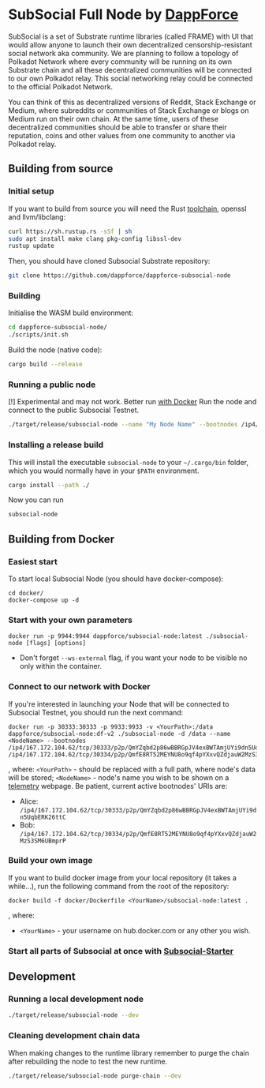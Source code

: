 # SubSocial Full Node by [DappForce](https://github.com/dappforce)

SubSocial is a set of Substrate runtime libraries (called FRAME) with UI that would allow anyone to launch their own decentralized censorship-resistant social network aka community. We are planning to follow a topology of Polkadot Network where every community will be running on its own Substrate chain and all these decentralized communities will be connected to our own Polkadot relay. This social networking relay could be connected to the official Polkadot Network.

You can think of this as decentralized versions of Reddit, Stack Exchange or Medium, where subreddits or communities of Stack Exchange or blogs on Medium run on their own chain. At the same time, users of these decentralized communities should be able to transfer or share their reputation, coins and other values from one community to another via Polkadot relay.

## Building from source

### Initial setup
If you want to build from source you will need the Rust [toolchain](https://rustup.rs/), openssl and llvm/libclang:
```bash
curl https://sh.rustup.rs -sSf | sh
sudo apt install make clang pkg-config libssl-dev
rustup update
```
Then, you should have cloned Subsocial Substrate repository:
```bash
git clone https://github.com/dappforce/dappforce-subsocial-node
```

### Building
Initialise the WASM build environment:
```bash
cd dappforce-subsocial-node/
./scripts/init.sh
```

Build the node (native code):
```bash
cargo build --release
```

### Running a public node
[!] Experimental and may not work. Better run [with Docker](#connect-to-our-network-with-docker)
Run the node and connect to the public Subsocial Testnet.
```bash
./target/release/subsocial-node --name "My Node Name" --bootnodes /ip4/167.172.104.62/tcp/30333/p2p/QmYZqbd2p86wBBRGpJV4exBWTAmjUYi9dn5UqbERK26ttC /ip4/167.172.104.62/tcp/30334/p2p/QmfE8RT52MEYNU8o9qf4pYXxvQZdjauW2MzS3SM6UBmprP
```

### Installing a release build
This will install the executable `subsocial-node` to your `~/.cargo/bin` folder, which you would normally have in your `$PATH` environment.

```bash
cargo install --path ./
```

Now you can run

```bash
subsocial-node
```

## Building from Docker

### Easiest start
To start local Subsocial Node (you should have docker-compose):

```
cd docker/
docker-compose up -d
```

### Start with your own  parameters

```
docker run -p 9944:9944 dappforce/subsocial-node:latest ./subsocial-node [flags] [options]
```
* Don't forget `--ws-external` flag, if you want your node to be visible no only within the container.

### Connect to our network with Docker
If you're interested in launching your Node that will be connected to Subsocial Testnet, you should run the next command:
```
docker run -p 30333:30333 -p 9933:9933 -v <YourPath>:/data dappforce/subsocial-node:df-v2 ./subsocial-node -d /data --name <NodeName> --bootnodes /ip4/167.172.104.62/tcp/30333/p2p/QmYZqbd2p86wBBRGpJV4exBWTAmjUYi9dn5UqbERK26ttC /ip4/167.172.104.62/tcp/30334/p2p/QmfE8RT52MEYNU8o9qf4pYXxvQZdjauW2MzS3SM6UBmprP
```
, where:
`<YourPath>` - should be replaced with a full path, where node's data will be stored;
`<NodeName>` - node's name you wish to be shown on a [telemetry](https://telemetry.polkadot.io/#list/Subsocial%20Barracuda%20Testnet) webpage.
Be patient, current active bootnodes' URIs are:
- Alice: `/ip4/167.172.104.62/tcp/30333/p2p/QmYZqbd2p86wBBRGpJV4exBWTAmjUYi9dn5UqbERK26ttC`
- Bob: `/ip4/167.172.104.62/tcp/30334/p2p/QmfE8RT52MEYNU8o9qf4pYXxvQZdjauW2MzS3SM6UBmprP`

### Build your own image
If you want to build docker image from your local repository (it takes a while...), run the following command from the root of the repository:

```
docker build -f docker/Dockerfile <YourName>/subsocial-node:latest .
```
, where:
- `<YourName>` - your username on hub.docker.com or any other you wish.

### Start all parts of Subsocial at once with [Subsocial-Starter](https://github.com/dappforce/dappforce-subsocial-starter)

## Development

### Running a local development node
```bash
./target/release/subsocial-node --dev
```

### Cleaning development chain data
When making changes to the runtime library remember to purge the chain after rebuilding the node to test the new runtime.

```bash
./target/release/subsocial-node purge-chain --dev
```